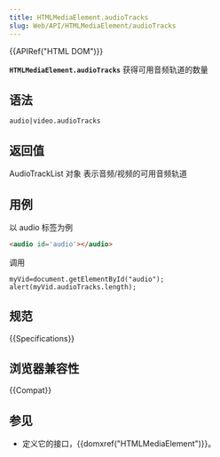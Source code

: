 ```yaml
---
title: HTMLMediaElement.audioTracks
slug: Web/API/HTMLMediaElement/audioTracks
---
```


{{APIRef("HTML DOM")}}

**`HTMLMediaElement.audioTracks`** 获得可用音频轨道的数量

## 语法

```plain
audio|video.audioTracks
```

## 返回值

AudioTrackList 对象 表示音频/视频的可用音频轨道

## 用例

以 audio 标签为例

```html
<audio id='audio'></audio>
```

调用

```plain
myVid=document.getElementById("audio");
alert(myVid.audioTracks.length);
```

## 规范

{{Specifications}}

## 浏览器兼容性

{{Compat}}

## 参见

- 定义它的接口，{{domxref("HTMLMediaElement")}}。
